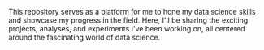 This repository serves as a platform for me to hone my data science skills and showcase my progress in the field. Here, I'll be sharing the exciting projects, analyses, and experiments I've been working on, all centered around the fascinating world of data science.
